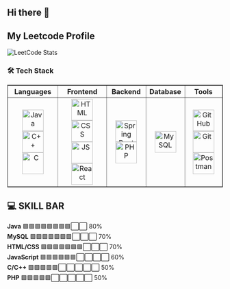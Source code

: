 ## Hi there 👋
## My Leetcode Profile
![LeetCode Stats](https://leetcard.jacoblin.cool/SiddharthShukla34?theme=nord&font=Amaranth&ext=heatmap)
<!--
**Siddharth3271/Siddharth3271** is a ✨ _special_ ✨ repository because its `README.md` (this file) appears on your GitHub profile.

Here are some ideas to get you started:

- 🔭 I’m currently working on ...
- 🌱 I’m currently learning ...
- 👯 I’m looking to collaborate on ...
- 🤔 I’m looking for help with ...
- 💬 Ask me about ...
- 📫 How to reach me: ...
- 😄 Pronouns: ...
- ⚡ Fun fact: ...
-->
### 🛠️ Tech Stack
<table border="1" cellspacing="10" cellpadding="10">
  <tr>
    <th>Languages</th>
    <th>Frontend</th>
    <th>Backend</th>
    <th>Database</th>
    <th>Tools</th>
  </tr>
  <tr>
    <td align="center">
      <img src="https://cdn.jsdelivr.net/gh/devicons/devicon/icons/java/java-original.svg" width="50" height="50" alt="Java"/>
      <img src="https://cdn.jsdelivr.net/gh/devicons/devicon/icons/cplusplus/cplusplus-original.svg" width="50" height="50" alt="C++"/>
      <img src="https://cdn.jsdelivr.net/gh/devicons/devicon/icons/c/c-original.svg" width="50" height="50" alt="C"/>
    </td>
    <td align="center">
      <img src="https://cdn.jsdelivr.net/gh/devicons/devicon/icons/html5/html5-original.svg" width="50" height="50" alt="HTML"/>
      <img src="https://cdn.jsdelivr.net/gh/devicons/devicon/icons/css3/css3-original.svg" width="50" height="50" alt="CSS"/>
      <img src="https://cdn.jsdelivr.net/gh/devicons/devicon/icons/javascript/javascript-original.svg" width="50" height="50" alt="JS"/>
      <img src="https://cdn.jsdelivr.net/gh/devicons/devicon/icons/react/react-original.svg" width="50" height="50" alt="React"/>
    </td>
    <td align="center">
      <img src="https://cdn.jsdelivr.net/gh/devicons/devicon/icons/spring/spring-original.svg" width="50" height="50" alt="Spring Boot"/>
      <img src="https://cdn.jsdelivr.net/gh/devicons/devicon/icons/php/php-original.svg" width="50" height="50" alt="PHP"/>
    </td>
    <td align="center">
      <img src="https://cdn.jsdelivr.net/gh/devicons/devicon/icons/mysql/mysql-original.svg" width="50" height="50" alt="MySQL"/>
    </td>
    <td align="center">
      <img src="https://cdn.jsdelivr.net/gh/devicons/devicon/icons/github/github-original.svg" width="50" height="50" alt="GitHub"/>
      <img src="https://cdn.jsdelivr.net/gh/devicons/devicon/icons/git/git-original.svg" width="50" height="50" alt="Git"/>
      <img src="https://cdn.jsdelivr.net/gh/devicons/devicon/icons/postman/postman-original.svg" width="50" height="50" alt="Postman"/>
    </td>
  </tr>
</table>

## 💻 SKILL BAR
**Java**        🟩🟩🟩🟩🟩🟩🟩🟩⬜⬜ 80%  
**MySQL**       🟩🟩🟩🟩🟩🟩🟩⬜⬜⬜ 70%  
**HTML/CSS**    🟩🟩🟩🟩🟩🟩🟩⬜⬜⬜ 70%  
**JavaScript**  🟩🟩🟩🟩🟩🟩⬜⬜⬜⬜ 60%  
**C/C++**       🟩🟩🟩🟩🟩⬜⬜⬜⬜⬜ 50%  
**PHP**         🟩🟩🟩🟩🟩⬜⬜⬜⬜⬜ 50%
